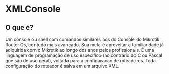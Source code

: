# XMLConsole

## O que é?

Um console ou shell com comandos similares aos do Console do Mikrotik Router Os,
   contudo mais avançado. Sua meta é aproveitar a familiaridade já adiquirida
   com o Mikrotik ao longo dos anos pelos profissionais. É uma linguagem de
   programação de uso específico (ao contrário do C ou Pascal que são de uso
       geral), voltada para a configuracao de roteadores. Toda configuração do
   roteador é salva em um arquivo XML.
